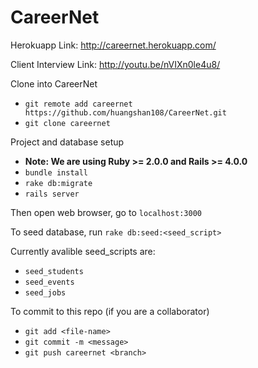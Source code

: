# CareerNet

Herokuapp Link: http://careernet.herokuapp.com/

Client Interview Link: http://youtu.be/nVIXn0le4u8/

Clone into CareerNet
* `git remote add careernet https://github.com/huangshan108/CareerNet.git`
* `git clone careernet`

Project and database setup
* **Note: We are using Ruby >= 2.0.0 and Rails >= 4.0.0**
* `bundle install`
* `rake db:migrate`
* `rails server`

Then open web browser, go to `localhost:3000`

To seed database, run `rake db:seed:<seed_script>`

Currently avalible seed_scripts are:
* `seed_students`
* `seed_events`
* `seed_jobs`

To commit to this repo (if you are a collaborator)
* `git add <file-name>`
* `git commit -m <message>`
* `git push careernet <branch>`
